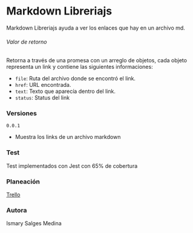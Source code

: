 # Markdown Libreriajs
Markdown Libreriajs ayuda a ver los enlaces que hay en un archivo md.

###### Valor de retorno

Retorna a través de una promesa con un arreglo  de objetos, cada objeto representa un link y contiene las siguientes informaciones:
- `file`: Ruta del archivo donde se encontró el link.
- `href`: URL encontrada.
- `text`: Texto que aparecía dentro del link.
- `status`: Status del link


### Versiones
`0.0.1` 
- Muestra los links de un archivo markdown 

### Test
Test implementados con Jest con 65% de cobertura

### Planeación
[Trello](https://trello.com/b/ZtZMrnZO/markdown)

### Autora
Ismary Salges Medina
